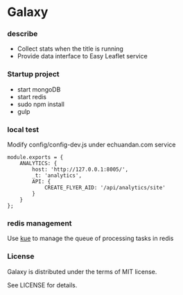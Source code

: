 # Galaxy

### describe

- Collect stats when the title is running
- Provide data interface to Easy Leaflet service

### Startup project

- start mongoDB
- start redis
- sudo npm install
- gulp

### local test

Modify config/config-dev.js under echuandan.com service

```
module.exports = {
	ANALYTICS: {
		host: 'http://127.0.0.1:8005/',
		_t: 'analytics',
		API: {
			CREATE_FLYER_AID: '/api/analytics/site'
		}
	}
};
```

### redis management

Use [kue](https://github.com/Automattic/kue) to manage the queue of processing tasks in redis

### License

Galaxy is distributed under the terms of MIT license.

See LICENSE for details.
